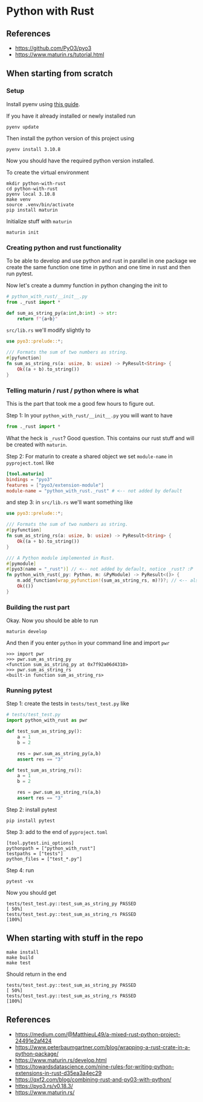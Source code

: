 # Python with Rust

## References
* https://github.com/PyO3/pyo3
* https://www.maturin.rs/tutorial.html

## When starting from scratch

### Setup

Install pyenv using [this guide](https://github.com/pyenv/pyenv#installation).

If you have it already installed or newly installed run

    pyenv update

Then install the python version of this project using

    pyenv install 3.10.8


Now you should have the required python version installed.

To create the virtual environment

    mkdir python-with-rust
    cd python-with-rust
    pyenv local 3.10.8
    make venv
    source .venv/bin/activate
    pip install maturin

Initialize stuff with `maturin`

    maturin init

### Creating python and rust functionality 

To be able to develop and use python and rust in parallel in one package we create the same function one time in python and one time in rust and then run pytest.

Now let's create a dummy function in python changing the init to

```python
# python_with_rust/__init__.py
from ._rust import *

def sum_as_string_py(a:int,b:int) -> str:
    return f"{a+b}"
```

`src/lib.rs` we'll modify slightly to

```rust
use pyo3::prelude::*;

/// Formats the sum of two numbers as string.
#[pyfunction]
fn sum_as_string_rs(a: usize, b: usize) -> PyResult<String> {
    Ok((a + b).to_string())
}
```

### Telling maturin / rust / python where is what

This is the part that took me a good few hours to figure out.

Step 1: In your `python_with_rust/__init__.py` you will want to have 
```python
from ._rust import *
```

What the heck is `_rust`? Good question. This contains our rust stuff and will be created with `maturin`.

Step 2: For maturin to create a shared object we set `module-name` in `pyproject.toml` like
```toml
[tool.maturin]
bindings = "pyo3"
features = ["pyo3/extension-module"]
module-name = "python_with_rust._rust" # <-- not added by default
```

and step 3: in `src/lib.rs` we'll want something like
```rust
use pyo3::prelude::*;

/// Formats the sum of two numbers as string.
#[pyfunction]
fn sum_as_string_rs(a: usize, b: usize) -> PyResult<String> {
    Ok((a + b).to_string())
}

/// A Python module implemented in Rust.
#[pymodule]
#[pyo3(name = "_rust")] // <-- not added by default, notice _rust? :P
fn python_with_rust(_py: Python, m: &PyModule) -> PyResult<()> {
    m.add_function(wrap_pyfunction!(sum_as_string_rs, m)?)?; // <-- also added changed the default sum_as_string to our sum_as_string_rs
    Ok(())
}
```

### Building the rust part

Okay. Now you should be able to run

    maturin develop

And then if you enter `python` in your command line and import `pwr`

```text
>>> import pwr
>>> pwr.sum_as_string_py
<function sum_as_string_py at 0x7f92a06d4310>
>>> pwr.sum_as_string_rs
<built-in function sum_as_string_rs>
```

### Running pytest

Step 1: create the tests in `tests/test_test.py` like
```python
# tests/test_test.py
import python_with_rust as pwr

def test_sum_as_string_py():
    a = 1
    b = 2

    res = pwr.sum_as_string_py(a,b)
    assert res == "3"

def test_sum_as_string_rs():
    a = 1
    b = 2

    res = pwr.sum_as_string_rs(a,b)
    assert res == "3"
```

Step 2: install pytest

    pip install pytest

Step 3: add to the end of `pyproject.toml`
```text
[tool.pytest.ini_options]
pythonpath = ["python_with_rust"]
testpaths = ["tests"]
python_files = ["test_*.py"]
```

Step 4: run

    pytest -vx

Now you should get

    tests/test_test.py::test_sum_as_string_py PASSED                                   [ 50%]
    tests/test_test.py::test_sum_as_string_rs PASSED                                   [100%]


## When starting with stuff in the repo

    make install
    make build
    make test

Should return in the end

    tests/test_test.py::test_sum_as_string_py PASSED                                   [ 50%]
    tests/test_test.py::test_sum_as_string_rs PASSED                                   [100%]

## References

* https://medium.com/@MatthieuL49/a-mixed-rust-python-project-24491e2af424
* https://www.peterbaumgartner.com/blog/wrapping-a-rust-crate-in-a-python-package/
* https://www.maturin.rs/develop.html
* https://towardsdatascience.com/nine-rules-for-writing-python-extensions-in-rust-d35ea3a4ec29
* https://qxf2.com/blog/combining-rust-and-py03-with-python/
* https://pyo3.rs/v0.18.3/
* https://www.maturin.rs/